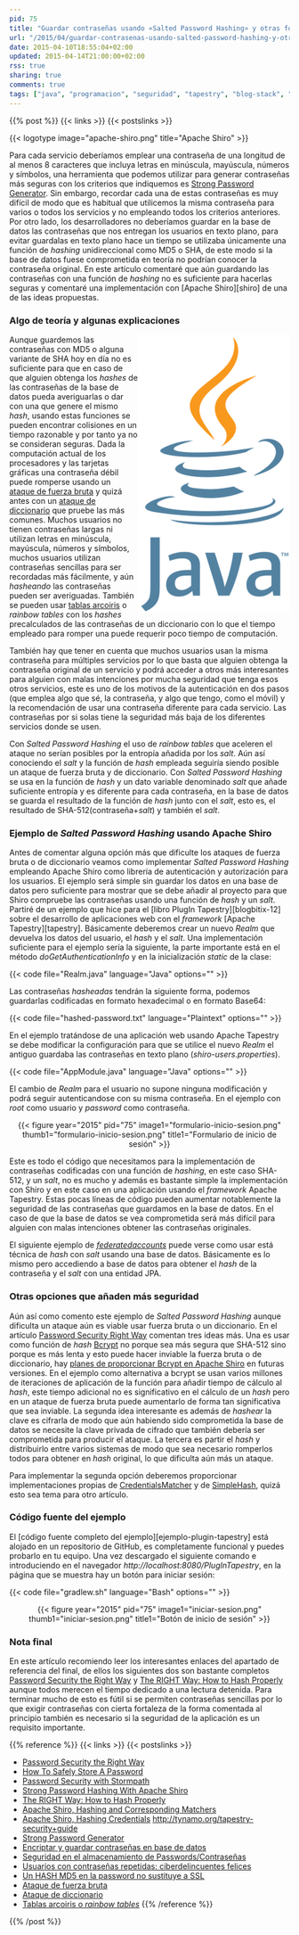 ```yaml
---
pid: 75
title: "Guardar contraseñas usando «Salted Password Hashing» y otras formas correctas"
url: "/2015/04/guardar-contrasenas-usando-salted-password-hashing-y-otras-formas-correctas/"
date: 2015-04-10T18:55:04+02:00
updated: 2015-04-14T21:00:00+02:00
rss: true
sharing: true
comments: true
tags: ["java", "programacion", "seguridad", "tapestry", "blog-stack", "planeta-linux", "planeta-codigo"]
---
```


{{% post %}}
{{< links >}}
{{< postslinks >}}

{{< logotype image="apache-shiro.png" title="Apache Shiro" >}}

Para cada servicio deberíamos emplear una contraseña de una longitud de al menos 8 caracteres que incluya letras en minúscula, mayúscula, números y símbolos, una herramienta que podemos utilizar para generar contraseñas más seguras con los criterios que indiquemos es [Strong Password Generator](http://strongpasswordgenerator.com/). Sin embargo, recordar cada una de estas contraseñas es muy difícil de modo que es habitual que utilicemos la misma contraseña para varios o todos los servicios y no empleando todos los criterios anteriores. Por otro lado, los desarrolladores no deberíamos guardar en la base de datos las contraseñas que nos entregan los usuarios en texto plano, para evitar guardalas en texto plano hace un tiempo se utilizaba únicamente una función de _hashing_ unidireccional como MD5 o SHA, de este modo si la base de datos fuese comprometida en teoría no podrían conocer la contraseña original. En este artículo comentaré que aún guardando las contraseñas con una función de _hashing_ no es suficiente para hacerlas seguras y comentaré una implementación con [Apache Shiro][shiro] de una de las ideas propuestas.

### Algo de teoría y algunas explicaciones

<div class="logotypes" style="float: right; text-align: right;">
	<img src="assets/images/logotipos/java.png" class="right" alt="Java" title="Java">
</div>

Aunque guardemos las contraseñas con MD5 o alguna variante de SHA hoy en día no es suficiente para que en caso de que alguien obtenga los _hashes_ de las contraseñas de la base de datos pueda averiguarlas o dar con una que genere el mismo _hash_, usando estas funciones se pueden encontrar colisiones en un tiempo razonable y por tanto ya no se consideran seguras. Dada la computación actual de los procesadores y las tarjetas gráficas una contraseña débil puede romperse usando un [ataque de fuerza bruta](https://es.wikipedia.org/wiki/Ataque_de_fuerza_bruta) y quizá antes con un [ataque de diccionario](https://es.wikipedia.org/wiki/Ataque_de_diccionario) que pruebe las más comunes. Muchos usuarios no tienen contraseñas largas ni utilizan letras en minúscula, mayúscula, números y símbolos, muchos usuarios utilizan contraseñas sencillas para ser recordadas más fácilmente, y aún _hasheando_ las contraseñas pueden ser averiguadas. También se pueden usar [tablas arcoiris](https://es.wikipedia.org/wiki/Tabla_arco%C3%ADris) o _rainbow tables_ con los _hashes_ precalculados de las contraseñas de un diccionario con lo que el tiempo empleado para romper una puede requerir poco tiempo de computación.

También hay que tener en cuenta que muchos usuarios usan la misma contraseña para múltiples servicios por lo que basta que alguien obtenga la contraseña original de un servicio y podrá acceder a otros más interesantes para alguien con malas intenciones por mucha seguridad que tenga esos otros servicios, este es uno de los motivos de la autenticación en dos pasos (que emplea algo que sé, la contraseña, y algo que tengo, como el móvil) y la recomendación de usar una contraseña diferente para cada servicio. Las contraseñas por si solas tiene la seguridad más baja de los diferentes servicios donde se usen.

Con _Salted Password Hashing_ el uso de _rainbow tables_ que aceleren el ataque no serían posibles por la entropía añadida por los _salt_. Aún así conociendo el _salt_ y la función de _hash_ empleada seguiría siendo posible un ataque de fuerza bruta y de diccionario. Con _Salted Password Hashing_ se usa en la función de _hash_ y un dato variable denominado _salt_ que añade suficiente entropía y es diferente para cada contraseña, en la base de datos se guarda el resultado de la función de _hash_ junto con el _salt_, esto es, el resultado de SHA-512(contraseña+_salt_) y también el _salt_.

### Ejemplo de _Salted Password Hashing_ usando Apache Shiro

Antes de comentar alguna opción más que dificulte los ataques de fuerza bruta o de diccionario veamos como implementar _Salted Password Hashing_ empleando Apache Shiro como librería de autenticación y autorización para los usuarios. El ejemplo será simple sin guardar los datos en una base de datos pero suficiente para mostrar que se debe añadir al proyecto para que Shiro compruebe las contraseñas usando una función de _hash_ y un _salt_. Partiré de un ejemplo que hice para el [libro PlugIn Tapestry][blogbitix-12] sobre el desarrollo de aplicaciones web con el _framework_ [Apache Tapestry][tapestry]. Básicamente deberemos crear un nuevo _Realm_ que devuelva los datos del usuario, el _hash_ y el _salt_. Una implementación suficiente para el ejemplo sería la siguiente, la parte importante está en el método _doGetAuthenticationInfo_ y en la inicialización _static_ de la clase:

{{< code file="Realm.java" language="Java" options="" >}}

Las contraseñas _hasheadas_ tendrán la siguiente forma, podemos guardarlas codificadas en formato hexadecimal o en formato Base64:

{{< code file="hashed-password.txt" language="Plaintext" options="" >}}

En el ejemplo tratándose de una aplicación web usando Apache Tapestry se debe modificar la configuración para que se utilice el nuevo _Realm_ el antiguo guardaba las contraseñas en texto plano (_shiro-users.properties_).

{{< code file="AppModule.java" language="Java" options="" >}}

El cambio de _Realm_ para el usuario no supone ninguna modificación y podrá seguir autenticandose con su misma contraseña. En el ejemplo con _root_ como usuario y _password_ como contraseña.

<div class="media" style="text-align: center;">
    {{< figure year="2015" pid="75"
    		image1="formulario-inicio-sesion.png" thumb1="formulario-inicio-sesion.png" title1="Formulario de inicio de sesión" >}}
</div>

Este es todo el código que necesitamos para la implementación de contraseñas codificadas con una función de _hashing_, en este caso SHA-512, y un _salt_, no es mucho y además es bastante simple la implementación con Shiro y en este caso en una aplicación usando el _framework_ Apache Tapestry. Estas pocas líneas de código pueden aumentar notablemente la seguridad de las contraseñas que guardamos en la base de datos. En el caso de que la base de datos se vea comprometida será más difícil para alguien con malas intenciones obtener las contraseñas originales.

El siguiente ejemplo de [_federatedaccounts_](https://github.com/tynamo/tynamo-federatedaccounts/tree/master/tynamo-federatedaccounts-test/src/test/java/org/tynamo/security/federatedaccounts/testapp/services) puede verse como usar está técnica de _hash_ con _salt_ usando una base de datos. Básicamente es lo mismo pero accediendo a base de datos para obtener el _hash_ de la contraseña y el _salt_ con una entidad JPA.

### Otras opciones que añaden más seguridad

Aún así como comento este ejemplo de _Salted Password Hashing_ aunque dificulta un ataque aún es viable usar fuerza bruta o un diccionario. En el artículo [Password Security Right Way](https://stormpath.com/blog/password-security-right-way/) comentan tres ideas más. Una es usar como función de _hash_ [Bcrypt](http://bcrypt.sourceforge.net/) no porque sea más segura que SHA-512 sino porque es más lenta y esto puede hacer inviable la fuerza bruta o de diccionario, hay [planes de proporcionar Bcrypt en Apache Shiro](https://issues.apache.org/jira/browse/SHIRO-290) en futuras versiones. En el ejemplo como alternativa a bcrypt se usan varios millones de iteraciones de aplicación de la función para añadir tiempo de cálculo al _hash_, este tiempo adicional no es significativo en el cálculo de un _hash_ pero en un ataque de fuerza bruta puede aumentarlo de forma tan significativa que sea inviable. La segunda idea interesante es además de _hashear_ la clave es cifrarla de modo que aún habiendo sido comprometida la base de datos se necesite la clave privada de cifrado que también debería ser comprometida para producir el ataque. La tercera es partir el _hash_ y distribuirlo entre varios sistemas de modo que sea necesario romperlos todos para obtener en _hash_ original, lo que dificulta aún más un ataque.

Para implementar la segunda opción deberemos proporcionar implementaciones propias de [CredentialsMatcher]( https://shiro.apache.org/static/1.2.3/apidocs/org/apache/shiro/authc/credential/CredentialsMatcher.html) y de [SimpleHash](https://shiro.apache.org/static/1.2.3/apidocs/org/apache/shiro/crypto/hash/SimpleHash.html), quizá esto sea tema para otro artículo.

### Código fuente del ejemplo

El [código fuente completo del ejemplo][ejemplo-plugin-tapestry] está alojado en un repositorio de GitHub, es completamente funcional y puedes probarlo en tu equipo. Una vez descargado el siguiente comando e introduciendo en el navegador _http\://localhost:8080/PlugInTapestry_, en la página que se muestra hay un botón para iniciar sesión:

{{< code file="gradlew.sh" language="Bash" options="" >}}

<div class="media" style="text-align: center;">
    {{< figure year="2015" pid="75"
    		image1="iniciar-sesion.png" thumb1="iniciar-sesion.png" title1="Botón de inicio de sesión" >}}
</div>

### Nota final

En este artículo recomiendo leer los interesantes enlaces del apartado de referencia del final, de ellos los siguientes dos son bastante completos [Password Security the Right Way](https://stormpath.com/blog/password-security-right-way/) y [The RIGHT Way: How to Hash Properly](https://crackstation.net/hashing-security.htm) aunque todos merecen el tiempo dedicado a una lectura detenida. Para terminar mucho de esto es fútil si se permiten contraseñas sencillas por lo que exigir contraseñas con cierta fortaleza de la forma comentada al principio también es necesario si la seguridad de la aplicación es un requisito importante.

{{% reference %}}
{{< links >}}
{{< postslinks >}}
* [Password Security the Right Way](https://stormpath.com/blog/password-security-right-way/)
* [How To Safely Store A Password](http://codahale.com/how-to-safely-store-a-password/)
* [Password Security with Stormpath](https://stormpath.com/product/password_security/)
* [Strong Password Hashing With Apache Shiro](https://stormpath.com/blog/strong-password-hashing-apache-shiro/)
* [The RIGHT Way: How to Hash Properly](https://crackstation.net/hashing-security.htm#properhashing)
* [Apache Shiro, Hashing and Corresponding Matchers](http://shiro.apache.org/realm.html#Realm-HashingandCorrespondingMatchers)
* [Apache Shiro, Hashing Credentials](http://shiro.apache.org/realm.html#Realm-HashingCredentials)
http://tynamo.org/tapestry-security+guide<br>
* [Strong Password Generator](http://strongpasswordgenerator.com/)
* [Encriptar y guardar contraseñas en base de datos](http://www.arumeinformatica.es/blog/encriptar-y-guardar-contrasenas-en-base-de-datos/)
* [Seguridad en el almacenamiento de Passwords/Contraseñas](http://www.michael-pratt.com/blog/8/Seguridad-en-el-almacenamiento-de-PasswordsContrasenas/)
* [Usuarios con contraseñas repetidas: ciberdelincuentes felices](http://www.osi.es/ca/node/4522)
* [Un HASH MD5 en la password no sustituye a SSL](http://www.elladodelmal.com/2015/03/un-hash-md5-en-la-password-no-susituye.html)
* [Ataque de fuerza bruta](https://es.wikipedia.org/wiki/Ataque_de_fuerza_bruta)
* [Ataque de diccionario](https://es.wikipedia.org/wiki/Ataque_de_diccionario)
* [Tablas arcoiris o _rainbow tables_](https://es.wikipedia.org/wiki/Tabla_arco%C3%ADris)
{{% /reference %}}

{{% /post %}}
